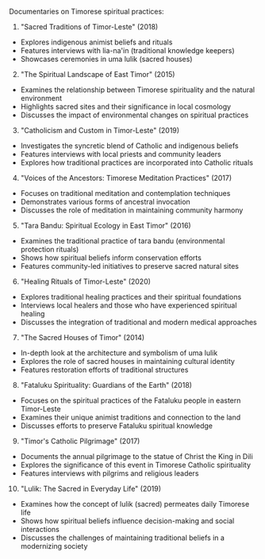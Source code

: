 Documentaries on Timorese spiritual practices:

1. "Sacred Traditions of Timor-Leste" (2018)
- Explores indigenous animist beliefs and rituals
- Features interviews with lia-na'in (traditional knowledge keepers)
- Showcases ceremonies in uma lulik (sacred houses)

2. "The Spiritual Landscape of East Timor" (2015)
- Examines the relationship between Timorese spirituality and the natural environment
- Highlights sacred sites and their significance in local cosmology
- Discusses the impact of environmental changes on spiritual practices

3. "Catholicism and Custom in Timor-Leste" (2019)
- Investigates the syncretic blend of Catholic and indigenous beliefs
- Features interviews with local priests and community leaders
- Explores how traditional practices are incorporated into Catholic rituals

4. "Voices of the Ancestors: Timorese Meditation Practices" (2017)
- Focuses on traditional meditation and contemplation techniques
- Demonstrates various forms of ancestral invocation
- Discusses the role of meditation in maintaining community harmony

5. "Tara Bandu: Spiritual Ecology in East Timor" (2016)
- Examines the traditional practice of tara bandu (environmental protection rituals)
- Shows how spiritual beliefs inform conservation efforts
- Features community-led initiatives to preserve sacred natural sites

6. "Healing Rituals of Timor-Leste" (2020)
- Explores traditional healing practices and their spiritual foundations
- Interviews local healers and those who have experienced spiritual healing
- Discusses the integration of traditional and modern medical approaches

7. "The Sacred Houses of Timor" (2014)
- In-depth look at the architecture and symbolism of uma lulik
- Explores the role of sacred houses in maintaining cultural identity
- Features restoration efforts of traditional structures

8. "Fataluku Spirituality: Guardians of the Earth" (2018)
- Focuses on the spiritual practices of the Fataluku people in eastern Timor-Leste
- Examines their unique animist traditions and connection to the land
- Discusses efforts to preserve Fataluku spiritual knowledge

9. "Timor's Catholic Pilgrimage" (2017)
- Documents the annual pilgrimage to the statue of Christ the King in Dili
- Explores the significance of this event in Timorese Catholic spirituality
- Features interviews with pilgrims and religious leaders

10. "Lulik: The Sacred in Everyday Life" (2019)
- Examines how the concept of lulik (sacred) permeates daily Timorese life
- Shows how spiritual beliefs influence decision-making and social interactions
- Discusses the challenges of maintaining traditional beliefs in a modernizing society